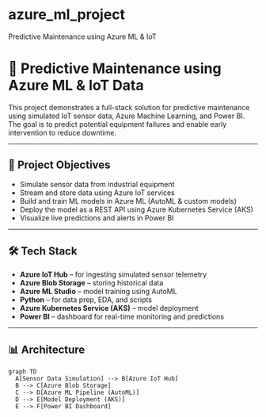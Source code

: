 # azure_ml_project
Predictive Maintenance using Azure ML &amp; IoT

# 🔧 Predictive Maintenance using Azure ML & IoT Data

This project demonstrates a full-stack solution for predictive maintenance using simulated IoT sensor data, Azure Machine Learning, and Power BI. The goal is to predict potential equipment failures and enable early intervention to reduce downtime.

---

## 🚀 Project Objectives

- Simulate sensor data from industrial equipment
- Stream and store data using Azure IoT services
- Build and train ML models in Azure ML (AutoML & custom models)
- Deploy the model as a REST API using Azure Kubernetes Service (AKS)
- Visualize live predictions and alerts in Power BI

---

## 🛠️ Tech Stack

- **Azure IoT Hub** – for ingesting simulated sensor telemetry  
- **Azure Blob Storage** – storing historical data  
- **Azure ML Studio** – model training using AutoML  
- **Python** – for data prep, EDA, and scripts  
- **Azure Kubernetes Service (AKS)** – model deployment  
- **Power BI** – dashboard for real-time monitoring and predictions

---

## 📊 Architecture

```mermaid
graph TD
  A[Sensor Data Simulation] --> B[Azure IoT Hub]
  B --> C[Azure Blob Storage]
  C --> D[Azure ML Pipeline (AutoML)]
  D --> E[Model Deployment (AKS)]
  E --> F[Power BI Dashboard]
